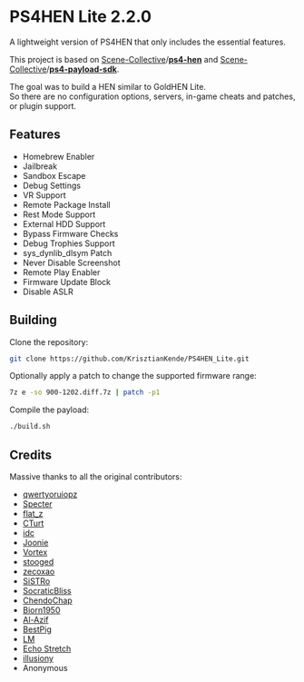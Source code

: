 # PS4HEN Lite 2.2.0

A lightweight version of PS4HEN that only includes the essential features.

This project is based on [Scene-Collective](https://github.com/Scene-Collective)/**[ps4-hen](https://github.com/Scene-Collective/ps4-hen)** and [Scene-Collective](https://github.com/Scene-Collective)/**[ps4-payload-sdk](https://github.com/Scene-Collective/ps4-payload-sdk)**.

The goal was to build a HEN similar to GoldHEN Lite.  
So there are no configuration options, servers, in-game cheats and patches, or plugin support.

## Features

- Homebrew Enabler
- Jailbreak
- Sandbox Escape
- Debug Settings
- VR Support
- Remote Package Install
- Rest Mode Support
- External HDD Support
- Bypass Firmware Checks
- Debug Trophies Support
- sys_dynlib_dlsym Patch
- Never Disable Screenshot
- Remote Play Enabler
- Firmware Update Block
- Disable ASLR

## Building

Clone the repository:

```sh
git clone https://github.com/KrisztianKende/PS4HEN_Lite.git
```

Optionally apply a patch to change the supported firmware range:

```sh
7z e -so 900-1202.diff.7z | patch -p1
```

Compile the payload:

```sh
./build.sh
```

## Credits

Massive thanks to all the original contributors:
- [qwertyoruiopz](https://x.com/qwertyoruiopz)
- [Specter](https://x.com/SpecterDev)
- [flat_z](https://x.com/flat_z)
- [CTurt](https://github.com/CTurt)
- [idc](https://x.com/3226_2143)
- [Joonie](https://github.com/Joonie86/)
- [Vortex](https://github.com/xvortex)
- [stooged](https://github.com/stooged)
- [zecoxao](https://x.com/notnotzecoxao)
- [SiSTRo](https://github.com/SiSTR0)
- [SocraticBliss](https://x.com/SocraticBliss)
- [ChendoChap](https://github.com/ChendoChap)
- [Biorn1950](https://github.com/Biorn1950)
- [Al-Azif](https://github.com/Al-Azif)
- [BestPig](https://x.com/BestPig)
- [LM](https://x.com/LightningMods)
- [Echo Stretch](https://x.com/stretchecho)
- [illusiony](https://github.com/illusion0001)
- Anonymous
